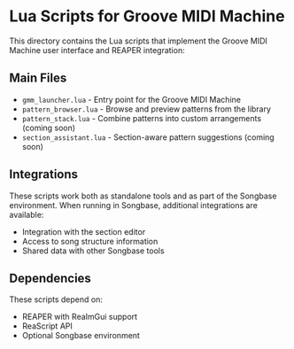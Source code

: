 # Lua Scripts for Groove MIDI Machine

This directory contains the Lua scripts that implement the Groove MIDI Machine user interface and REAPER integration:

## Main Files

- `gmm_launcher.lua` - Entry point for the Groove MIDI Machine
- `pattern_browser.lua` - Browse and preview patterns from the library
- `pattern_stack.lua` - Combine patterns into custom arrangements (coming soon)
- `section_assistant.lua` - Section-aware pattern suggestions (coming soon)

## Integrations

These scripts work both as standalone tools and as part of the Songbase environment. When running in Songbase, additional integrations are available:

- Integration with the section editor
- Access to song structure information
- Shared data with other Songbase tools

## Dependencies

These scripts depend on:

- REAPER with ReaImGui support
- ReaScript API
- Optional Songbase environment
